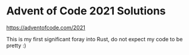 # Advent of Code 2021 Solutions

<https://adventofcode.com/2021>

This is my first significant foray into Rust, do not expect my code to be
pretty :)
